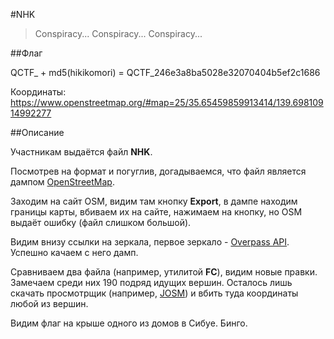 #NHK

>Conspiracy... Conspiracy... Conspiracy...

##Флаг

QCTF_ + md5(hikikomori) = QCTF_246e3a8ba5028e32070404b5ef2c1686

Координаты:
https://www.openstreetmap.org/#map=25/35.65459859913414/139.69810914992277

##Описание

Участникам выдаётся файл __NHK__.

Посмотрев на формат и погуглив, догадываемся, что файл является дампом [OpenStreetMap](openstreetmap.org).

Заходим на сайт OSM, видим там кнопку __Export__, в дампе находим границы карты, вбиваем их на сайте, нажимаем на кнопку, но OSM выдаёт ошибку (файл слишком большой).

Видим внизу ссылки на зеркала, первое зеркало - [Overpass API](http://overpass-api.de/api/map). Успешно качаем с него дамп.

Сравниваем два файла (например, утилитой __FC__), видим новые правки. Замечаем среди них 190 подряд идущих вершин. Осталось лишь скачать просмотрщик (например, [JOSM](https://josm.openstreetmap.de/)) и вбить туда координаты любой из вершин.

Видим флаг на крыше одного из домов в Сибуе. Бинго.